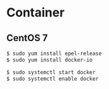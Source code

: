 # Container

## CentOS 7
``` bash
$ sudo yum install epel-release
$ sudo yum install docker-io

$ sudo systemctl start docker
$ sudo systemctl enable docker
```
